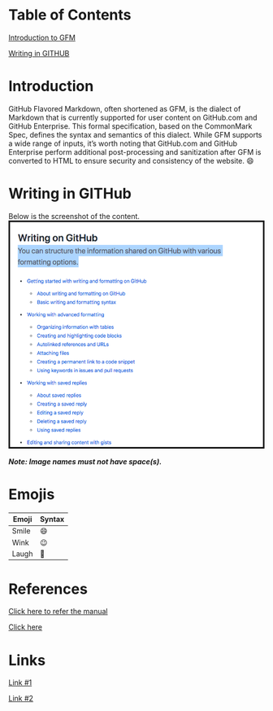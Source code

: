 # Table of Contents
[Introduction to GFM](#introduction)

[Writing in GITHUB](#writing-in-github)

# Introduction
GitHub Flavored Markdown, often shortened as GFM, is the dialect of Markdown that is currently supported for user content on GitHub.com and GitHub Enterprise.
This formal specification, based on the CommonMark Spec, defines the syntax and semantics of this dialect.
While GFM supports a wide range of inputs, it’s worth noting that GitHub.com and GitHub Enterprise perform additional post-processing and sanitization after GFM is converted to HTML to ensure security and consistency of the website. :smile:

# Writing in GITHub
Below is the screenshot of the content. 
![Image](Writing_in_Git.png)

**_Note: Image names must not have space(s)._**

# Emojis
| Emoji | Syntax |
| ------- | -------- |
| Smile | :smile: |
| Wink | :wink: |
| Laugh | :rofl: |


# References
[Click here to refer the manual](DDSYOverview.pdf)

[Click here](Testing.html)

# Links
[Link #1](https://github.github.com/gfm/)

[Link #2](https://guides.github.com/features/mastering-markdown/)
